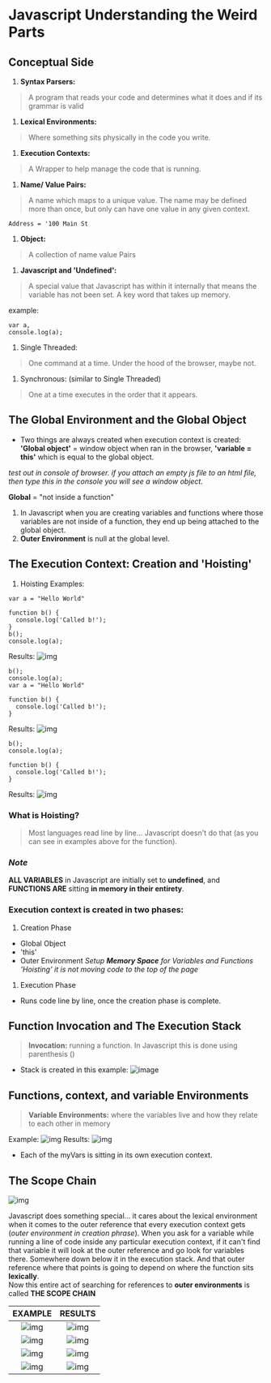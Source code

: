 # Javascript Understanding the Weird Parts

## Conceptual Side
1. **Syntax Parsers:**
> A program that reads your code and determines what it does and if its grammar is valid

1. **Lexical Environments:**
> Where something sits physically in the code you write.

1. **Execution Contexts:**
> A Wrapper to help manage the code that is running.

1. **Name/ Value Pairs:**
> A name which maps to a unique value. The name may be defined more than once, but only can have one value in any given context.

  ``Address = '100 Main St``

1. **Object:**
> A collection of name value Pairs

1. **Javascript and 'Undefined':**
> A special value that Javascript has within it internally that means the variable has not been set. A key word that takes up memory.

  example:

  ```
  var a,
  console.log(a);
  ```

1. Single Threaded:
> One command at a time. Under the hood of the browser, maybe not.

1. Synchronous: (similar to Single Threaded)
> One at a time executes in the order that it appears.

## The Global Environment and the Global Object
- Two things are always created when execution context is created: **'Global object'** = window object when ran in the browser, **'variable = this'** which is equal to the global object.

*test out in console of browser. if you attach an empty js file to an html file, then type this in the console you will see a window object.*

**Global** = "not inside a function"
1. In Javascript when you are creating variables and functions where those variables are not inside of a function, they end up being attached to the global object.
1. **Outer Environment** is null at the global level.

## The Execution Context: Creation and 'Hoisting'
1. Hoisting Examples:

```
var a = "Hello World"

function b() {
  console.log('Called b!');
}
b();
console.log(a);
```

Results:
![img](images/works_hoisting.png)

```
b();
console.log(a);
var a = "Hello World"

function b() {
  console.log('Called b!');
}
```

Results:
![img](images/undefined_hoisting.png)

```
b();
console.log(a);

function b() {
  console.log('Called b!');
}
```

Results:
![img](images/not_defined_hoisting.png)

### What is Hoisting?
> Most languages read line by line... Javascript doesn't do that (as you can see in examples above for the function).

### *Note*
**ALL VARIABLES** in Javascript are initially set to **undefined**, and **FUNCTIONS ARE** sitting **in memory in their entirety**.

### Execution context is created in two phases:
1. Creation Phase
  - Global Object
  - 'this'
  - Outer Environment
  *Setup **Memory Space** for Variables and Functions 'Hoisting' it is not moving code to the top of the page*
1. Execution Phase
  - Runs code line by line, once the creation phase is complete.

## Function Invocation and The Execution Stack
>**Invocation:** running a function. In Javascript this is done using parenthesis ()

- Stack is created in this example:
![image](images/stack.png)

## Functions, context, and variable Environments
>**Variable Environments:** where the variables live and how they relate to each other in memory

Example:
![img](images/env_ex.png)
Results:
![img](images/environment.png)
- Each of the myVars is sitting in its own execution context.

## The Scope Chain
![img](images/outer_env.png)

Javascript does something special... it cares about the lexical environment when it comes to the outer reference that every execution context gets (*outer environment in creation phrase*). When you ask for a variable while running a line of code inside any particular execution context, if it can't find that variable it will look at the outer reference and go look for variables there. Somewhere down below it in the execution stack. And that outer reference where that points is going to depend on where the function sits **lexically**.   
Now this entire act of searching for references to **outer environments** is called **THE SCOPE CHAIN**

| EXAMPLE                        | RESULTS                        |
|:------------------------------:|:------------------------------:|
| ![img](images/scopeChain1.png) | ![img](images/scopeChain2.png) |
| ![img](images/scope1.png)      | ![img](images/scope2.png)      |
| ![img](images/scope3.png)      | ![img](images/scope4.png)      |
| ![img](images/scope5.png)      | ![img](images/scope6.png)      |
